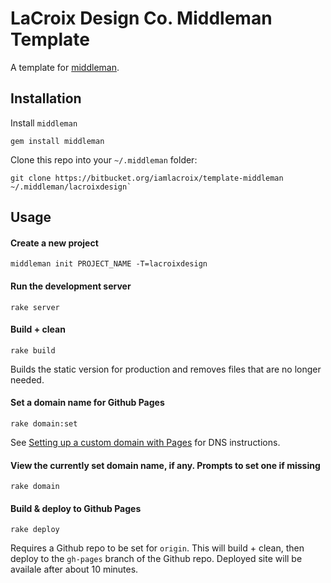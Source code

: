 # LaCroix Design Co. Middleman Template

A template for [middleman](http://middlemanapp.com/).

## Installation

Install `middleman`

    gem install middleman

Clone this repo into your `~/.middleman` folder:

    git clone https://bitbucket.org/iamlacroix/template-middleman ~/.middleman/lacroixdesign`

## Usage

#### Create a new project

    middleman init PROJECT_NAME -T=lacroixdesign

#### Run the development server

    rake server

#### Build + clean

    rake build

Builds the static version for production and removes files that are no longer needed.

#### Set a domain name for Github Pages

    rake domain:set

See [Setting up a custom domain with Pages](https://help.github.com/articles/setting-up-a-custom-domain-with-pages) for DNS instructions.

#### View the currently set domain name, if any. Prompts to set one if missing

    rake domain

#### Build & deploy to Github Pages

    rake deploy

Requires a Github repo to be set for `origin`. This will build + clean, then deploy to the `gh-pages` branch of the Github repo. Deployed site will be availale after about 10 minutes.
